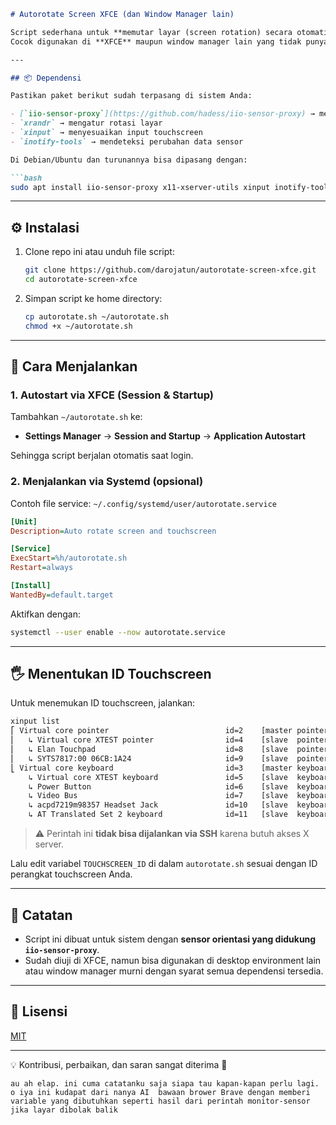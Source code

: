````markdown
# Autorotate Screen XFCE (dan Window Manager lain)

Script sederhana untuk **memutar layar (screen rotation) secara otomatis** berdasarkan sensor orientasi, sekaligus menyesuaikan **layar sentuh (touchscreen input)** agar tetap akurat.  
Cocok digunakan di **XFCE** maupun window manager lain yang tidak punya fitur autorotate bawaan.

---

## 📦 Dependensi

Pastikan paket berikut sudah terpasang di sistem Anda:

- [`iio-sensor-proxy`](https://github.com/hadess/iio-sensor-proxy) → membaca sensor orientasi
- `xrandr` → mengatur rotasi layar
- `xinput` → menyesuaikan input touchscreen
- `inotify-tools` → mendeteksi perubahan data sensor

Di Debian/Ubuntu dan turunannya bisa dipasang dengan:

```bash
sudo apt install iio-sensor-proxy x11-xserver-utils xinput inotify-tools
````

---

## ⚙️ Instalasi

1. Clone repo ini atau unduh file script:

   ```bash
   git clone https://github.com/darojatun/autorotate-screen-xfce.git
   cd autorotate-screen-xfce
   ```

2. Simpan script ke home directory:

   ```bash
   cp autorotate.sh ~/autorotate.sh
   chmod +x ~/autorotate.sh
   ```

---

## 🚀 Cara Menjalankan

### 1. Autostart via XFCE (Session & Startup)

Tambahkan `~/autorotate.sh` ke:

* **Settings Manager** → **Session and Startup** → **Application Autostart**

Sehingga script berjalan otomatis saat login.

### 2. Menjalankan via Systemd (opsional)

Contoh file service: `~/.config/systemd/user/autorotate.service`

```ini
[Unit]
Description=Auto rotate screen and touchscreen

[Service]
ExecStart=%h/autorotate.sh
Restart=always

[Install]
WantedBy=default.target
```

Aktifkan dengan:

```bash
systemctl --user enable --now autorotate.service
```

---

## 🖐️ Menentukan ID Touchscreen

Untuk menemukan ID touchscreen, jalankan:

```bash
xinput list
⎡ Virtual core pointer                          id=2    [master pointer  (3)]
⎜   ↳ Virtual core XTEST pointer                id=4    [slave  pointer  (2)]
⎜   ↳ Elan Touchpad                             id=8    [slave  pointer  (2)]
⎜   ↳ SYTS7817:00 06CB:1A24                     id=9    [slave  pointer  (2)]
⎣ Virtual core keyboard                         id=3    [master keyboard (2)]
    ↳ Virtual core XTEST keyboard               id=5    [slave  keyboard (3)]
    ↳ Power Button                              id=6    [slave  keyboard (3)]
    ↳ Video Bus                                 id=7    [slave  keyboard (3)]
    ↳ acpd7219m98357 Headset Jack               id=10   [slave  keyboard (3)]
    ↳ AT Translated Set 2 keyboard              id=11   [slave  keyboard (3)]
```

> ⚠️ Perintah ini **tidak bisa dijalankan via SSH** karena butuh akses X server.

Lalu edit variabel `TOUCHSCREEN_ID` di dalam `autorotate.sh` sesuai dengan ID perangkat touchscreen Anda.

---

## 📝 Catatan

* Script ini dibuat untuk sistem dengan **sensor orientasi yang didukung `iio-sensor-proxy`**.
* Sudah diuji di XFCE, namun bisa digunakan di desktop environment lain atau window manager murni dengan syarat semua dependensi tersedia.

---

## 📜 Lisensi

[MIT](LICENSE)

---

💡 Kontribusi, perbaikan, dan saran sangat diterima 🙌

```
au ah elap. ini cuma catatanku saja siapa tau kapan-kapan perlu lagi. o iya ini kudapat dari nanya AI  bawaan brower Brave dengan memberi variable yang dibutuhkan seperti hasil dari perintah monitor-sensor jika layar dibolak balik

```
